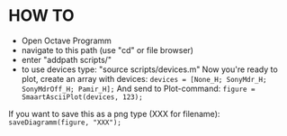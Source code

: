 # HOW TO
* Open Octave Programm
* navigate to this path (use "cd" or file browser)
* enter "addpath scripts/"
* to use devices type: "source scripts/devices.m"
Now you're ready to plot, create an array with devices:
```devices = [None_H; SonyMdr_H; SonyMdrOff_H; Pamir_H];```
And send to Plot-command:
```figure = SmaartAsciiPlot(devices, 123);```

If you want to save this as a png type (XXX for filename):
```saveDiagramm(figure, "XXX");```